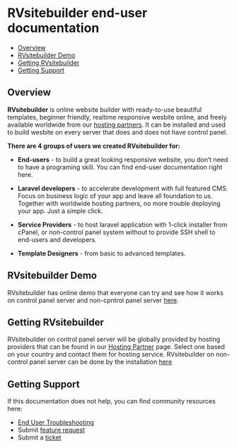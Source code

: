 # RVsitebuilder end-user documentation

- [Overview](#overview)
- [RVsitebuilder Demo](#rvsitebuilder-demo)
- [Getting RVsitebuilder](#getting-rvsitebuilder)
- [Getting Support](#getting-support)

## Overview

**RVsitebuilder** is online website builder with ready-to-use beautiful templates, beginner friendly, realtime responsive wesbite online, and freely available worldwide from our [hosting partners](https://rvsitebuilder.com/hosting-partner/). It can be installed and used to build wesbite on every server that does and does not have control panel.

**There are 4 groups of users we created RVsitebuilder for:**

-   **End-users** - to build a great looking responsive website, you don’t need to have a programing skill. You can find end-user documentation right here.

-   **Laravel developers** - to accelerate development with full featured CMS. Focus on business logic of your app and leave all foundation to us. Together with worldwide hosting partners, no more trouble deploying your app. Just a simple click.

-   **Service Providers** - to host laravel application with 1-click installer from cPanel, or non-control panel system without to provide SSH shell to end-users and developers.

-   **Template Designers** - from basic to advanced templates.

## RVsitebuilder Demo

RVsitebuilder has online demo that everyone can try and see how it works on control panel server and non-cpntrol panel server [here](https://rvsitebuilder.com/demo/).

## Getting RVsitebuilder

RVsitebuilder on control panel server will be globally provided by hosting providers that can be found in our [Hosting Partner](https://rvsitebuilder.com/hosting-partner/) page. Select one based on your country and contact them for hosting service.
RVsitebuilder on non-control panel server can be done by the installation [here](https://rvsitebuilder.com/installation/)

## Getting Support

If this documentation does not help, you can find community resources here:

-   [End User Troubleshooting](https://support.rvglobalsoft.com/hc/en-us/categories/360002328334)
-   Submit [feature request](https://support.rvglobalsoft.com/hc/en-us/community/topics/360000639474-RVsitebuilder-7-Feature-Request)
-   Submit a [ticket](https://rvglobalsoft.com/tickets/new&deptId=5)

